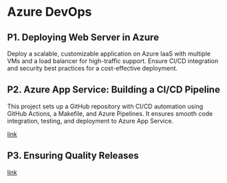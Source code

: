 # Azure DevOps

## P1. Deploying Web Server in Azure
Deploy a scalable, customizable application on Azure IaaS with multiple VMs and a load balancer for high-traffic support. Ensure CI/CD integration and security best practices for a cost-effective deployment.

## P2. Azure App Service: Building a CI/CD Pipeline
This project sets up a GitHub repository with CI/CD automation using GitHub Actions, a Makefile, and Azure Pipelines. It ensures smooth code integration, testing, and deployment to Azure App Service.

[link](https://github.com/shekharbiswas/Build_CI_CD_pipeline)

## P3. Ensuring Quality Releases

[link](https://github.com/shekharbiswas/Ensure_Quality_Releases)

